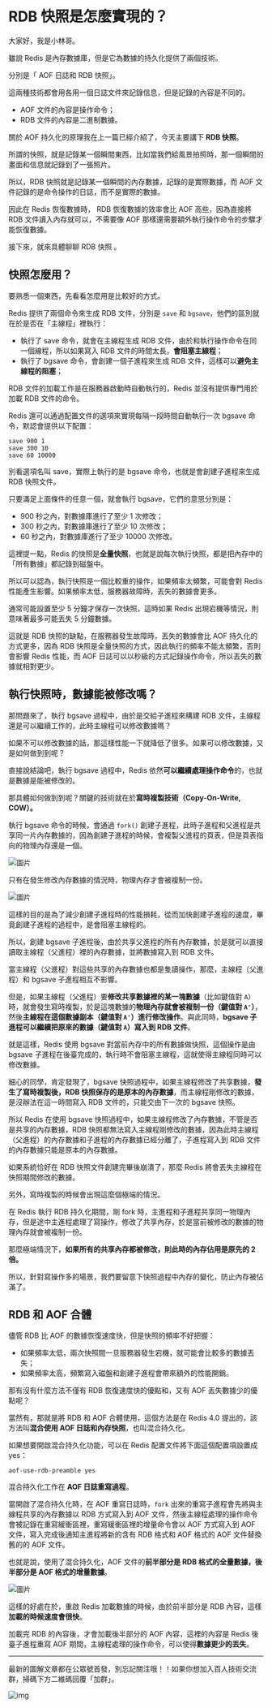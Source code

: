 # RDB 快照是怎麼實現的？

大家好，我是小林哥。

雖說 Redis 是內存數據庫，但是它為數據的持久化提供了兩個技術。

分別是「 AOF 日誌和 RDB 快照」。

這兩種技術都會用各用一個日誌文件來記錄信息，但是記錄的內容是不同的。

- AOF 文件的內容是操作命令；
- RDB 文件的內容是二進制數據。

關於 AOF 持久化的原理我在上一篇已經介紹了，今天主要講下 **RDB 快照**。

所謂的快照，就是記錄某一個瞬間東西，比如當我們給風景拍照時，那一個瞬間的畫面和信息就記錄到了一張照片。

所以，RDB 快照就是記錄某一個瞬間的內存數據，記錄的是實際數據，而 AOF 文件記錄的是命令操作的日誌，而不是實際的數據。

因此在 Redis 恢復數據時， RDB 恢復數據的效率會比 AOF 高些，因為直接將 RDB 文件讀入內存就可以，不需要像 AOF 那樣還需要額外執行操作命令的步驟才能恢復數據。

接下來，就來具體聊聊 RDB 快照 。

## 快照怎麼用？

要熟悉一個東西，先看看怎麼用是比較好的方式。

Redis 提供了兩個命令來生成 RDB 文件，分別是 `save` 和 `bgsave`，他們的區別就在於是否在「主線程」裡執行：

- 執行了 save 命令，就會在主線程生成 RDB 文件，由於和執行操作命令在同一個線程，所以如果寫入 RDB 文件的時間太長，**會阻塞主線程**；
- 執行了 bgsave 命令，會創建一個子進程來生成 RDB 文件，這樣可以**避免主線程的阻塞**；

RDB 文件的加載工作是在服務器啟動時自動執行的，Redis 並沒有提供專門用於加載 RDB 文件的命令。

Redis 還可以通過配置文件的選項來實現每隔一段時間自動執行一次 bgsave 命令，默認會提供以下配置：

```
save 900 1
save 300 10
save 60 10000
```

別看選項名叫 save，實際上執行的是 bgsave 命令，也就是會創建子進程來生成 RDB 快照文件。

只要滿足上面條件的任意一個，就會執行 bgsave，它們的意思分別是：

- 900 秒之內，對數據庫進行了至少 1 次修改；
- 300 秒之內，對數據庫進行了至少 10 次修改；
- 60 秒之內，對數據庫進行了至少 10000 次修改。

這裡提一點，Redis 的快照是**全量快照**，也就是說每次執行快照，都是把內存中的「所有數據」都記錄到磁盤中。

所以可以認為，執行快照是一個比較重的操作，如果頻率太頻繁，可能會對 Redis 性能產生影響。如果頻率太低，服務器故障時，丟失的數據會更多。

通常可能設置至少 5 分鐘才保存一次快照，這時如果 Redis 出現宕機等情況，則意味著最多可能丟失 5 分鐘數據。

這就是 RDB 快照的缺點，在服務器發生故障時，丟失的數據會比 AOF 持久化的方式更多，因為 RDB 快照是全量快照的方式，因此執行的頻率不能太頻繁，否則會影響 Redis 性能，而 AOF 日誌可以以秒級的方式記錄操作命令，所以丟失的數據就相對更少。

## 執行快照時，數據能被修改嗎？

那問題來了，執行 bgsave 過程中，由於是交給子進程來構建 RDB 文件，主線程還是可以繼續工作的，此時主線程可以修改數據嗎？

如果不可以修改數據的話，那這樣性能一下就降低了很多。如果可以修改數據，又是如何做到到呢？

直接說結論吧，執行 bgsave 過程中，Redis 依然**可以繼續處理操作命令**的，也就是數據是能被修改的。

那具體如何做到到呢？關鍵的技術就在於**寫時複製技術（Copy-On-Write, COW）。**

執行 bgsave 命令的時候，會通過 `fork()` 創建子進程，此時子進程和父進程是共享同一片內存數據的，因為創建子進程的時候，會複製父進程的頁表，但是頁表指向的物理內存還是一個。

![圖片](https://img-blog.csdnimg.cn/img_convert/c34a9d1f58d602ff1fe8601f7270baa7.png)

只有在發生修改內存數據的情況時，物理內存才會被複制一份。

![圖片](https://img-blog.csdnimg.cn/img_convert/ebd620db8a1af66fbeb8f4d4ef6adc68.png)

這樣的目的是為了減少創建子進程時的性能損耗，從而加快創建子進程的速度，畢竟創建子進程的過程中，是會阻塞主線程的。

所以，創建 bgsave 子進程後，由於共享父進程的所有內存數據，於是就可以直接讀取主線程（父進程）裡的內存數據，並將數據寫入到 RDB 文件。

當主線程（父進程）對這些共享的內存數據也都是隻讀操作，那麼，主線程（父進程）和 bgsave 子進程相互不影響。

但是，如果主線程（父進程）要**修改共享數據裡的某一塊數據**（比如鍵值對 `A`）時，就會發生寫時複製，於是這塊數據的**物理內存就會被複制一份（鍵值對 `A'`）**，然後**主線程在這個數據副本（鍵值對 `A'`）進行修改操作**。與此同時，**bgsave 子進程可以繼續把原來的數據（鍵值對 `A`）寫入到 RDB 文件**。

就是這樣，Redis 使用 bgsave 對當前內存中的所有數據做快照，這個操作是由 bgsave 子進程在後臺完成的，執行時不會阻塞主線程，這就使得主線程同時可以修改數據。

細心的同學，肯定發現了，bgsave 快照過程中，如果主線程修改了共享數據，**發生了寫時複製後，RDB 快照保存的是原本的內存數據**，而主線程剛修改的數據，是沒辦法在這一時間寫入 RDB 文件的，只能交由下一次的 bgsave 快照。

所以 Redis 在使用 bgsave 快照過程中，如果主線程修改了內存數據，不管是否是共享的內存數據，RDB 快照都無法寫入主線程剛修改的數據，因為此時主線程（父進程）的內存數據和子進程的內存數據已經分離了，子進程寫入到 RDB 文件的內存數據只能是原本的內存數據。

如果系統恰好在 RDB 快照文件創建完畢後崩潰了，那麼 Redis 將會丟失主線程在快照期間修改的數據。

另外，寫時複製的時候會出現這麼個極端的情況。

在 Redis 執行 RDB 持久化期間，剛 fork 時，主進程和子進程共享同一物理內存，但是途中主進程處理了寫操作，修改了共享內存，於是當前被修改的數據的物理內存就會被複制一份。

那麼極端情況下，**如果所有的共享內存都被修改，則此時的內存佔用是原先的 2 倍。**

所以，針對寫操作多的場景，我們要留意下快照過程中內存的變化，防止內存被佔滿了。

## RDB 和 AOF 合體

儘管 RDB 比 AOF 的數據恢復速度快，但是快照的頻率不好把握：

- 如果頻率太低，兩次快照間一旦服務器發生宕機，就可能會比較多的數據丟失；
- 如果頻率太高，頻繁寫入磁盤和創建子進程會帶來額外的性能開銷。

那有沒有什麼方法不僅有 RDB 恢復速度快的優點和，又有 AOF 丟失數據少的優點呢？

當然有，那就是將 RDB 和 AOF 合體使用，這個方法是在 Redis 4.0 提出的，該方法叫**混合使用 AOF 日誌和內存快照**，也叫混合持久化。

如果想要開啟混合持久化功能，可以在 Redis 配置文件將下面這個配置項設置成 yes：

```
aof-use-rdb-preamble yes
```

混合持久化工作在 **AOF 日誌重寫過程**。

當開啟了混合持久化時，在 AOF 重寫日誌時，`fork` 出來的重寫子進程會先將與主線程共享的內存數據以 RDB 方式寫入到 AOF 文件，然後主線程處理的操作命令會被記錄在重寫緩衝區裡，重寫緩衝區裡的增量命令會以 AOF 方式寫入到 AOF 文件，寫入完成後通知主進程將新的含有 RDB 格式和 AOF 格式的 AOF 文件替換舊的的 AOF 文件。

也就是說，使用了混合持久化，AOF 文件的**前半部分是 RDB 格式的全量數據，後半部分是 AOF 格式的增量數據**。

![圖片](https://img-blog.csdnimg.cn/img_convert/f67379b60d151262753fec3b817b8617.png)

這樣的好處在於，重啟 Redis 加載數據的時候，由於前半部分是 RDB 內容，這樣**加載的時候速度會很快**。

加載完 RDB 的內容後，才會加載後半部分的 AOF 內容，這裡的內容是 Redis 後臺子進程重寫 AOF 期間，主線程處理的操作命令，可以使得**數據更少的丟失**。

----

最新的圖解文章都在公眾號首發，別忘記關注哦！！如果你想加入百人技術交流群，掃碼下方二維碼回覆「加群」。

![img](https://cdn.xiaolincoding.com/gh/xiaolincoder/ImageHost3@main/%E5%85%B6%E4%BB%96/%E5%85%AC%E4%BC%97%E5%8F%B7%E4%BB%8B%E7%BB%8D.png)

